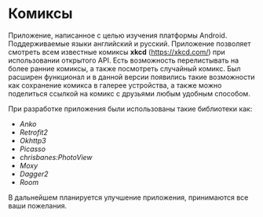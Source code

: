 # Комиксы

  Приложение, написанное с целью изучения платформы Android. Поддерживаемые языки английский и русский. Приложение позволяет смотреть всем известные комиксы **xkcd** (https://xkcd.com/) при использовании открытого API. Есть возможность перелистывать на более ранние комиксы, а также посмотреть случайный комикс. Был расширен функционал и в данной версии появились такие возможности как сохранение комикса в галерее устройства, а также можно поделиться ссылкой на комикс с друзьями любым удобным способом.

  При разработке приложения были использованы такие библиотеки как:
- *Anko*
- *Retrofit2*
- *Okhttp3*
- *Picasso*
- *chrisbanes:PhotoView*
- *Moxy*
- *Dagger2*
- *Room*



В дальнейшем планируется улучшение приложения, принимаются все ваши пожелания.
